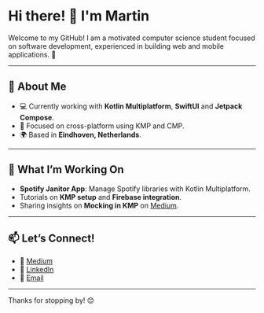 # Hi there! 👋 I'm Martin

Welcome to my GitHub! I am a motivated computer science student focused on software development, experienced in building web and mobile applications. 🚀

---

## 🌟 About Me

- 💻 Currently working with **Kotlin Multiplatform**, **SwiftUI** and **Jetpack Compose**.
- 🎯 Focused on cross-platform using KMP and CMP.
- 🌍 Based in **Eindhoven, Netherlands**.

---

## 🚀 What I’m Working On

- **Spotify Janitor App**: Manage Spotify libraries with Kotlin Multiplatform.
- Tutorials on **KMP setup** and **Firebase integration**.
- Sharing insights on **Mocking in KMP** on [Medium]([https://medium.com/@mhristev](https://medium.com/@mhristev/mocking-in-kotlin-multiplatform-ksp-vs-compiler-plugins-4424751b83d7)).

---

## 📫 Let’s Connect!

- 📝 [Medium](https://medium.com/@mhristev)
- 💼 [LinkedIn](https://www.linkedin.com/in/martin-hristev-144a5a213/)
- 📧 [Email](mhristev03@gmai.com)

---

Thanks for stopping by! 😊
